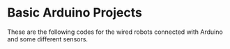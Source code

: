 # Basic Arduino Projects

These are the  following codes for the wired robots connected with Arduino and some different sensors.
